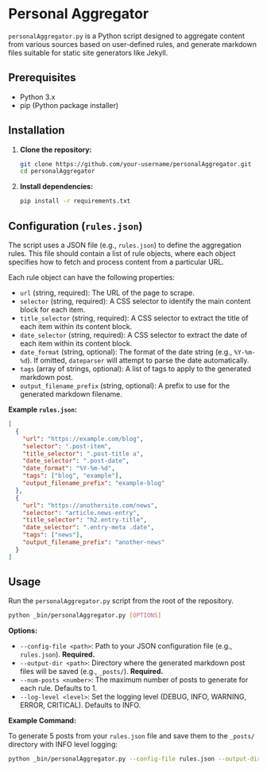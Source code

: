 # Personal Aggregator

`personalAggregator.py` is a Python script designed to aggregate content from various sources based on user-defined rules, and generate markdown files suitable for static site generators like Jekyll.

## Prerequisites

*   Python 3.x
*   pip (Python package installer)

## Installation

1.  **Clone the repository:**
    ```bash
    git clone https://github.com/your-username/personalAggregator.git
    cd personalAggregator
    ```

2.  **Install dependencies:**
    ```bash
    pip install -r requirements.txt
    ```

## Configuration (`rules.json`)

The script uses a JSON file (e.g., `rules.json`) to define the aggregation rules. This file should contain a list of rule objects, where each object specifies how to fetch and process content from a particular URL.

Each rule object can have the following properties:

*   `url` (string, required): The URL of the page to scrape.
*   `selector` (string, required): A CSS selector to identify the main content block for each item.
*   `title_selector` (string, required): A CSS selector to extract the title of each item within its content block.
*   `date_selector` (string, required): A CSS selector to extract the date of each item within its content block.
*   `date_format` (string, optional): The format of the date string (e.g., `%Y-%m-%d`). If omitted, `dateparser` will attempt to parse the date automatically.
*   `tags` (array of strings, optional): A list of tags to apply to the generated markdown post.
*   `output_filename_prefix` (string, optional): A prefix to use for the generated markdown filename.

**Example `rules.json`:**

```json
[
  {
    "url": "https://example.com/blog",
    "selector": ".post-item",
    "title_selector": ".post-title a",
    "date_selector": ".post-date",
    "date_format": "%Y-%m-%d",
    "tags": ["blog", "example"],
    "output_filename_prefix": "example-blog"
  },
  {
    "url": "https://anothersite.com/news",
    "selector": "article.news-entry",
    "title_selector": "h2.entry-title",
    "date_selector": ".entry-meta .date",
    "tags": ["news"],
    "output_filename_prefix": "another-news"
  }
]
```

## Usage

Run the `personalAggregator.py` script from the root of the repository.

```bash
python _bin/personalAggregator.py [OPTIONS]
```

**Options:**

*   `--config-file <path>`: Path to your JSON configuration file (e.g., `rules.json`). **Required.**
*   `--output-dir <path>`: Directory where the generated markdown post files will be saved (e.g., `_posts/`). **Required.**
*   `--num-posts <number>`: The maximum number of posts to generate for each rule. Defaults to 1.
*   `--log-level <level>`: Set the logging level (DEBUG, INFO, WARNING, ERROR, CRITICAL). Defaults to INFO.

**Example Command:**

To generate 5 posts from your `rules.json` file and save them to the `_posts/` directory with INFO level logging:

```bash
python _bin/personalAggregator.py --config-file rules.json --output-dir _posts/ --num-posts 5 --log-level INFO
```